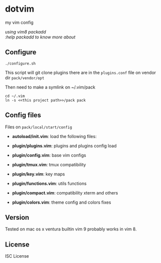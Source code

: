 # dotvim

my vim config

*using vim8 packadd*<br>
*:help packadd to know more about*

## Configure

```
./configure.sh
````

This script will git clone plugins there are in the `plugins.conf` file on vendor dir `pack/vendor/opt`

Then need to make a symlink on ~/.vim/pack

```
cd ~/.vim
ln -s <<this project path>>/pack pack
```

## Config files

Files on `pack/local/start/config`

 - **autoload/init.vim**: load the following files:

 - **plugin/plugins.vim**: plugins and plugins config load
 - **plugin/config.vim**: base vim configs
 - **plugin/tmux.vim**: tmux compatibility
 - **plugin/key.vim**: key maps
 - **plugin/functions.vim**: utils functions
 - **plugin/compact.vim**: compatibility xterm and others
 - **plugin/colors.vim**: theme config and colors fixes

## Version

Tested on mac os x ventura builtin vim 9 probably works in vim 8.

## License

ISC License
